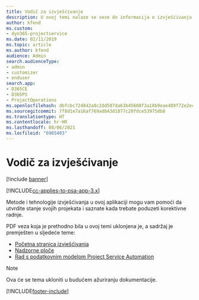 ```yaml
---
title: Vodič za izvješćivanje
description: U ovoj temi nalaze se veze do informacija o izvješćivanju.
author: kfend
ms.custom:
- dyn365-projectservice
ms.date: 02/11/2019
ms.topic: article
ms.author: kfend
audience: Admin
search.audienceType:
- admin
- customizer
- enduser
search.app:
- D365CE
- D365PS
- ProjectOperations
ms.openlocfilehash: dbfcbc724842a0c2dd507da63b45608f3a18b9eae489f72e2ec0bd50f9fd2f24
ms.sourcegitcommit: 7f8d1e7a16af769adb43d1877c28fdce53975db8
ms.translationtype: HT
ms.contentlocale: hr-HR
ms.lasthandoff: 08/06/2021
ms.locfileid: "6985403"
---
```

# <a name="reporting-guide"></a>Vodič za izvješćivanje

[!include [banner](../../includes/psa-now-project-operations.md)]

[!INCLUDE[cc-applies-to-psa-app-3.x](../../includes/cc-applies-to-psa-app-3x.md)]

Metode i tehnologije izvješćivanja u ovoj aplikaciji mogu vam pomoći da utvrdite stanje svojih projekata i saznate kada trebate poduzeti korektivne radnje. 

PDF veza koja je prethodno bila u ovoj temi uklonjena je, a sadržaj je premješten u sljedeće teme:

- [Početna stranica izvješćivanja](../reports-reporting-dynamics-365-project-service.md)
- [Nadzorne ploče](../reports-dashboards.md)
- [Rad s podatkovnim modelom Project Service Automation](../reports-working-project-service-data-model.md)

> [!NOTE]
> Ova će se tema ukloniti u budućem ažuriranju dokumentacije. 


[!INCLUDE[footer-include](../../includes/footer-banner.md)]